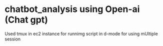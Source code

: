 # chatbot_analysis using Open-ai (Chat gpt)


Used tmux in ec2 instance for runnimg script in d-mode for using mUltiple session
